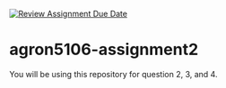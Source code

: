 [![Review Assignment Due Date](https://classroom.github.com/assets/deadline-readme-button-8d59dc4de5201274e310e4c54b9627a8934c3b88527886e3b421487c677d23eb.svg)](https://classroom.github.com/a/1gfJw4QE)
# agron5106-assignment2

You will be using this repository for question 2, 3, and 4.

